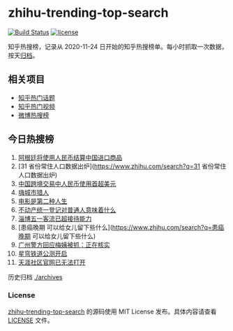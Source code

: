 # zhihu-trending-top-search

[![Build Status](https://github.com/justjavac/zhihu-trending-top-search/workflows/ci/badge.svg?branch=main)](https://github.com/justjavac/zhihu-trending-top-search/actions)
[![license](https://img.shields.io/github/license/justjavac/zhihu-trending-top-search)](https://github.com/justjavac/zhihu-trending-top-search/blob/main/LICENSE)

知乎热搜榜，记录从 2020-11-24
日开始的知乎热搜榜单。每小时抓取一次数据，按天[归档](./archives)。

## 相关项目

- [知乎热门话题](https://github.com/justjavac/zhihu-trending-hot-questions)
- [知乎热门视频](https://github.com/justjavac/zhihu-trending-hot-video)
- [微博热搜榜](https://github.com/justjavac/weibo-trending-hot-search)

## 今日热搜榜

<!-- BEGIN -->
<!-- 最后更新时间 Thu Apr 27 2023 20:15:51 GMT+0800 (China Standard Time) -->

1. [阿根廷将使用人民币结算中国进口商品](https://www.zhihu.com/search?q=阿根廷将使用人民币结算中国进口商品)
1. [31 省份常住人口数据出炉](https://www.zhihu.com/search?q=31
   省份常住人口数据出炉)
1. [中国跨境交易中人民币使用首超美元](https://www.zhihu.com/search?q=中国跨境交易中人民币使用首超美元)
1. [嗨城市猎人](https://www.zhihu.com/search?q=嗨城市猎人)
1. [电影是第二种人生](https://www.zhihu.com/search?q=电影是第二种人生)
1. [不动产统一登记对普通人意味着什么](https://www.zhihu.com/search?q=不动产统一登记对普通人意味着什么)
1. [淄博五一客流已超接待能力](https://www.zhihu.com/search?q=淄博五一客流已超接待能力)
1. [患癌晚期 可以给女儿留下些什么](https://www.zhihu.com/search?q=患癌晚期
   可以给女儿留下些什么)
1. [广州警方回应梅姨被抓：正在核实](https://www.zhihu.com/search?q=广州警方回应梅姨被抓：正在核实)
1. [星穹铁道公测开启](https://www.zhihu.com/search?q=星穹铁道公测开启)
1. [天涯社区官网已无法打开](https://www.zhihu.com/search?q=天涯社区官网已无法打开)

<!-- END -->

历史归档 [./archives](./archives)

### License

[zhihu-trending-top-search](https://github.com/justjavac/zhihu-trending-top-search)
的源码使用 MIT License 发布。具体内容请查看 [LICENSE](./LICENSE) 文件。
